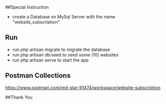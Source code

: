 ##Special Instruction
- create a Database on MySql Server with the name "website_subscription"
 ##  Run 
- run php artisan migrate to migrate the database
- run php artisan db:seed to seed some (10) websites
- run php artisan serve  to start the app

## Postman Collections
https://www.postman.com/red-star-91474/workspace/website-subscription

##Thank You
